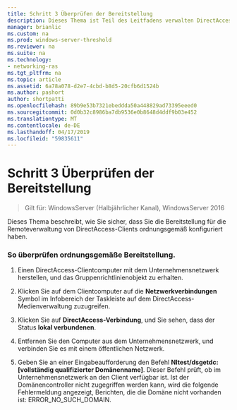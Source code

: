 ```yaml
---
title: Schritt 3 Überprüfen der Bereitstellung
description: Dieses Thema ist Teil des Leitfadens verwalten DirectAccess-Clients Remote in Windows Server 2016.
manager: brianlic
ms.custom: na
ms.prod: windows-server-threshold
ms.reviewer: na
ms.suite: na
ms.technology:
- networking-ras
ms.tgt_pltfrm: na
ms.topic: article
ms.assetid: 6a78a078-d2e7-4cbd-b8d5-20cfb6d1524b
ms.author: pashort
author: shortpatti
ms.openlocfilehash: 89b9e53b7321ebeddda50a448829ad73395eeed0
ms.sourcegitcommit: 0d0b32c8986ba7db9536e0b8648d4ddf9b03e452
ms.translationtype: MT
ms.contentlocale: de-DE
ms.lasthandoff: 04/17/2019
ms.locfileid: "59835611"
---
```

# <a name="step-3-verify-the-deployment"></a>Schritt 3 Überprüfen der Bereitstellung

>Gilt für: WindowsServer (Halbjährlicher Kanal), WindowsServer 2016

Dieses Thema beschreibt, wie Sie sicher, dass Sie die Bereitstellung für die Remoteverwaltung von DirectAccess-Clients ordnungsgemäß konfiguriert haben.  
  
### <a name="to-verify-proper-deployment"></a>So überprüfen ordnungsgemäße Bereitstellung.  
  
1.  Einen DirectAccess-Clientcomputer mit dem Unternehmensnetzwerk herstellen, und das Gruppenrichtlinienobjekt zu erhalten.  
  
2.  Klicken Sie auf dem Clientcomputer auf die **Netzwerkverbindungen** Symbol im Infobereich der Taskleiste auf dem DirectAccess-Medienverwaltung zuzugreifen.  
  
3.  Klicken Sie auf **DirectAccess-Verbindung**, und Sie sehen, dass der Status **lokal verbundenen**.  
  
4.  Entfernen Sie den Computer aus dem Unternehmensnetzwerk, und verbinden Sie es mit einem öffentlichen Netzwerk.  
  
5.  Geben Sie an einer Eingabeaufforderung den Befehl **Nltest/dsgetdc: [vollständig qualifizierter Domänenname]**. Dieser Befehl prüft, ob im Unternehmensnetzwerk an den Client verfügbar ist. Ist der Domänencontroller nicht zugegriffen werden kann, wird die folgende Fehlermeldung angezeigt, Berichten, die die Domäne nicht vorhanden ist: ERROR_NO_SUCH_DOMAIN.  
  


